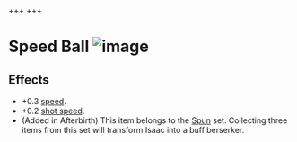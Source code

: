 +++
+++

 # Speed Ball ![image](/image/Speed_Ball.png) 

Effects
---------


* +0.3 [speed](/wiki/Speed "Speed").
* +0.2 [shot speed](/wiki/Shot_speed "Shot speed").
* (Added in Afterbirth) This item belongs to the [Spun](/wiki/Spun "Spun") set. Collecting three items from this set will transform Isaac into a buff berserker.


